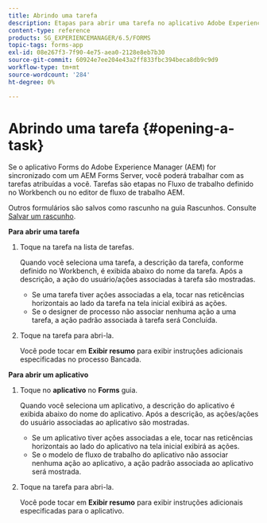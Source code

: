 ```yaml
---
title: Abrindo uma tarefa
description: Etapas para abrir uma tarefa no aplicativo Adobe Experience Manager Forms.
content-type: reference
products: SG_EXPERIENCEMANAGER/6.5/FORMS
topic-tags: forms-app
exl-id: 08e267f3-7f90-4e75-aea0-2128e8eb7b30
source-git-commit: 60924e7ee204e43a2ff833fbc394beca8db9c9d9
workflow-type: tm+mt
source-wordcount: '284'
ht-degree: 0%

---
```


# Abrindo uma tarefa {#opening-a-task}

Se o aplicativo Forms do Adobe Experience Manager (AEM) for sincronizado com um AEM Forms Server, você poderá trabalhar com as tarefas atribuídas a você. Tarefas são etapas no Fluxo de trabalho definido no Workbench ou no editor de fluxo de trabalho AEM.

Outros formulários são salvos como rascunho na guia Rascunhos. Consulte [Salvar um rascunho](/help/forms/using/save-as-draft.md).

**Para abrir uma tarefa**

1. Toque na tarefa na lista de tarefas.

   Quando você seleciona uma tarefa, a descrição da tarefa, conforme definido no Workbench, é exibida abaixo do nome da tarefa. Após a descrição, a ação do usuário/ações associadas à tarefa são mostradas.

   * Se uma tarefa tiver ações associadas a ela, tocar nas reticências horizontais ao lado da tarefa na tela inicial exibirá as ações.
   * Se o designer de processo não associar nenhuma ação a uma tarefa, a ação padrão associada à tarefa será Concluída.

1. Toque na tarefa para abri-la.

   Você pode tocar em **Exibir resumo** para exibir instruções adicionais especificadas no processo Bancada.

**Para abrir um aplicativo**

1. Toque no **aplicativo** no **Forms** guia.

   Quando você seleciona um aplicativo, a descrição do aplicativo é exibida abaixo do nome do aplicativo. Após a descrição, as ações/ações do usuário associadas ao aplicativo são mostradas.

   * Se um aplicativo tiver ações associadas a ele, tocar nas reticências horizontais ao lado do aplicativo na tela inicial exibirá as ações.
   * Se o modelo de fluxo de trabalho do aplicativo não associar nenhuma ação ao aplicativo, a ação padrão associada ao aplicativo será mostrada.

1. Toque na tarefa para abri-la.

   Você pode tocar em **Exibir resumo** para exibir instruções adicionais especificadas para o aplicativo.
